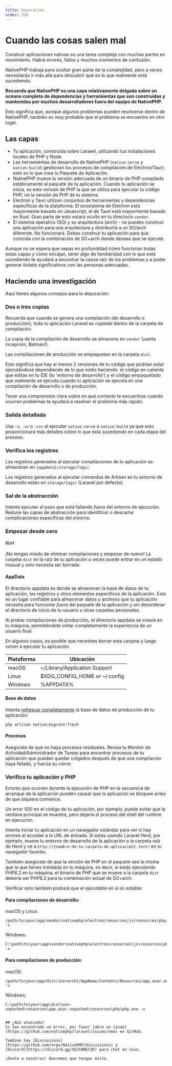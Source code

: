 ```yaml
---
title: Depuración
order: 350
---
```


# Cuando las cosas salen mal

Construir aplicaciones nativas es una tarea compleja con muchas partes en movimiento. Habrá errores, fallos y muchos momentos de confusión.

NativePHP trabaja para ocultar gran parte de la complejidad, pero a veces necesitarás ir más allá para descubrir qué es lo que realmente está sucediendo.

**Recuerda que NativePHP es una capa relativamente delgada sobre un océano completo de dependencias y herramientas que son construidas y mantenidas por muchos desarrolladores fuera del equipo de NativePHP.**

Esto significa que, aunque algunos problemas pueden resolverse dentro de NativePHP, también es muy probable que el problema se encuentre en otro lugar.

## Las capas

- Tu aplicación, construida sobre Laravel, utilizando tus instalaciones locales de PHP y Node.
- Las herramientas de desarrollo de NativePHP (`native:serve` y `native:build`) gestionan los procesos de compilación de Electron/Tauri; esto es lo que crea tu Paquete de Aplicación.
- NativePHP mueve la versión adecuada de un binario de PHP compilado estáticamente al paquete de tu aplicación. Cuando tu aplicación se inicia, es esta _versión_ de PHP la que se utiliza para ejecutar tu código PHP, no la versión de PHP de tu sistema.
- Electron y Tauri utilizan conjuntos de herramientas y dependencias específicas de la plataforma. El ecosistema de Electron está mayormente basado en Javascript, el de Tauri está mayormente basado en Rust. Gran parte de esto estará oculto en tu directorio `vendor`.
- El sistema operativo (SO) y su arquitectura (arch) - no puedes construir una aplicación para una arquitectura y distribuirla a un SO/arch diferente. No funcionará. Debes construir tu aplicación para que coincida con la combinación de SO+arch donde deseas que se ejecute.

Aunque no se espera que sepas en profundidad cómo funcionan todas estas capas y cómo encajan, tener algo de familiaridad con lo que está sucediendo te ayudará a encontrar la causa raíz de los problemas y a poder generar tickets significativos con las personas adecuadas.

## Haciendo una investigación

Aquí tienes algunos consejos para la depuración:

### Dos o tres copias
Recuerda que cuando se genera una compilación (de desarrollo o producción), toda tu aplicación Laravel es _copiada_ dentro de la carpeta de compilación.

La copia de la compilación de desarrollo se almacena en `vendor` (¡santa incepción, Batman!).

Las compilaciones de producción se empaquetan en la carpeta `dist`.

Esto significa que hay al menos 2 versiones de tu código que podrían estar ejecutándose dependiendo de lo que estés haciendo: el código en caliente que editas en tu IDE (tu 'entorno de desarrollo') y el código empaquetado que realmente se ejecuta cuando tu aplicación se ejecuta en una compilación de desarrollo o de producción.

Tener una comprensión clara sobre en qué contexto te encuentras cuando ocurren problemas te ayudará a resolver el problema más rápido.

### Salida detallada
Usa `-v`, `-vv` o `-vvv` al ejecutar `native:serve` o `native:build` ya que esto proporcionará más detalles sobre lo que está sucediendo en cada etapa del proceso. 

### Verifica los registros
Los registros generados al ejecutar compilaciones de tu aplicación se almacenan en `{appdata}/storage/logs/`.

Los registros generados al ejecutar comandos de Artisan en tu entorno de desarrollo están en `storage/logs/` (Laravel por defecto).

### Sal de la abstracción
Intenta ejecutar el paso que está fallando _fuera_ del entorno de ejecución. Reduce las capas de abstracción para identificar o descartar complicaciones específicas del entorno.

### Empezar desde cero

#### `dist`
¡No tengas miedo de eliminar compilaciones y empezar de nuevo! La carpeta `dist` en la raíz de tu aplicación a veces puede entrar en un estado inusual y solo necesita ser borrada.

#### AppData
El directorio appdata es donde se almacenan la base de datos de tu aplicación, los registros y otros elementos específicos de la aplicación. Este es un lugar confiable para almacenar datos y archivos que tu aplicación necesita para funcionar _fuera_ del paquete de la aplicación y sin desordenar el directorio de inicio de tu usuario u otras carpetas personales.

Al probar compilaciones de producción, el directorio appdata se creará en tu máquina, permitiéndote imitar completamente la experiencia de un usuario final.

En algunos casos, es posible que necesites borrar esta carpeta y luego volver a ejecutar tu aplicación.

| Plataforma | Ubicación                    |
|----------|--------------------------------|
| macOS    | ~/Library/Application Support  |
| Linux    | $XDG_CONFIG_HOME or ~/.config  |
| Windows  | %APPDATA%                      |

#### Base de datos
Intenta [refrescar completamente](/docs/digging-deeper/databases#refreshing-your-app-database) la base de datos de producción de tu aplicación:

```shell
php artisan native:migrate:fresh
```

#### Procesos
Asegúrate de que no haya procesos residuales. Revisa tu Monitor de Actividad/Administrador de Tareas para encontrar procesos de tu aplicación que puedan quedar colgados después de que una compilación haya fallado, y fuerza su cierre.
### Verifica tu aplicación y PHP
Errores que ocurren durante la ejecución de PHP en la secuencia de arranque de la aplicación pueden causar que la aplicación se bloquee antes de que siquiera comience.

Un error 500 en el código de tu aplicación, por ejemplo, puede evitar que la ventana principal se muestre, pero dejaría el proceso del shell del runtime en ejecución.

Intenta iniciar tu aplicación en un navegador estándar para ver si hay errores al acceder a la URL de entrada. Si estás usando Laravel Herd, por ejemplo, mueve tu entorno de desarrollo de la aplicación a la carpeta raíz de Herd y ve a `http://{nombre-de-tu-carpeta-de-aplicación}.test/` en tu navegador favorito.

También asegúrate de que la versión de PHP en el paquete sea la misma que la que tienes instalada en tu máquina, es decir, si estás ejecutando PHP8.2 en tu máquina, el binario de PHP que se mueve a la carpeta `dist` debería ser PHP8.2 para tu combinación actual de SO+arch.

Verificar esto también probará que el ejecutable en sí es estable:

#### Para compilaciones de desarrollo:
macOS y Linux:
```shell
/path/to/your/app/vendor/nativephp/electron/resources/js/resources/php/php -v
```
Windows:
```
C:\path\to\your\app\vendor\nativephp\electron\resources\js\resources\php\php.exe -v
```

#### Para compilaciones de producción:
macOS:
```shell
/path/to/your/app/dist/{os+arch}/AppName/Contents/Resources/app.asar.unpacked/resources/php/php -v
```

Windows:
```
C:\path\to\your\app\dist\win-unpacked\resources\app.asar.unpacked\resources\php\php.exe -v
```
```

## ¿Aún atascado?
Si has encontrado un error, por favor [abre un issue](https://github.com/nativephp/laravel/issues/new) en GitHub.

También hay [Discussions](https://github.com/orgs/NativePHP/discussions) y
[Discord](https://discord.gg/X62tWNStZK) para chat en vivo.

¡Únete a nosotros! Queremos que tengas éxito.
